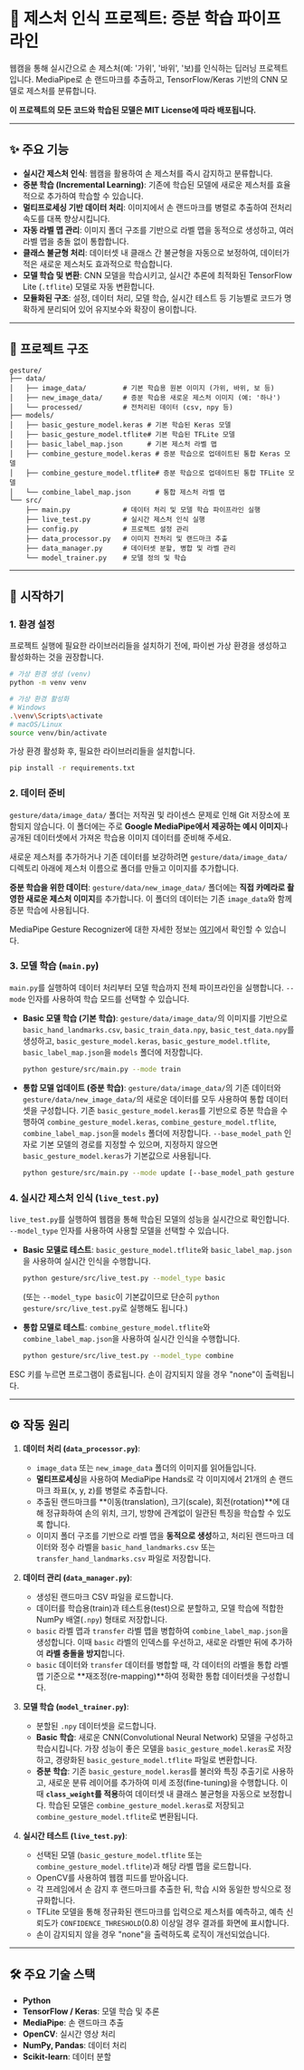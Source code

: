 # 👋 제스처 인식 프로젝트: 증분 학습 파이프라인

웹캠을 통해 실시간으로 손 제스처(예: '가위', '바위', '보)를 인식하는 딥러닝 프로젝트입니다. MediaPipe로 손 랜드마크를 추출하고, TensorFlow/Keras 기반의 CNN 모델로 제스처를 분류합니다.

**이 프로젝트의 모든 코드와 학습된 모델은 MIT License에 따라 배포됩니다.**

---

## ✨ 주요 기능

-   **실시간 제스처 인식**: 웹캠을 활용하여 손 제스처를 즉시 감지하고 분류합니다.
-   **증분 학습 (Incremental Learning)**: 기존에 학습된 모델에 새로운 제스처를 효율적으로 추가하여 학습할 수 있습니다.
-   **멀티프로세싱 기반 데이터 처리**: 이미지에서 손 랜드마크를 병렬로 추출하여 전처리 속도를 대폭 향상시킵니다.
-   **자동 라벨 맵 관리**: 이미지 폴더 구조를 기반으로 라벨 맵을 동적으로 생성하고, 여러 라벨 맵을 충돌 없이 통합합니다.
-   **클래스 불균형 처리**: 데이터셋 내 클래스 간 불균형을 자동으로 보정하여, 데이터가 적은 새로운 제스처도 효과적으로 학습합니다.
-   **모델 학습 및 변환**: CNN 모델을 학습시키고, 실시간 추론에 최적화된 TensorFlow Lite (`.tflite`) 모델로 자동 변환합니다.
-   **모듈화된 구조**: 설정, 데이터 처리, 모델 학습, 실시간 테스트 등 기능별로 코드가 명확하게 분리되어 있어 유지보수와 확장이 용이합니다.

---

## 📂 프로젝트 구조

```
gesture/
├── data/
│   ├── image_data/         # 기본 학습용 원본 이미지 (가위, 바위, 보 등)
│   ├── new_image_data/     # 증분 학습용 새로운 제스처 이미지 (예: '하나')
│   └── processed/          # 전처리된 데이터 (csv, npy 등)
├── models/
│   ├── basic_gesture_model.keras # 기본 학습된 Keras 모델
│   ├── basic_gesture_model.tflite# 기본 학습된 TFLite 모델
│   ├── basic_label_map.json      # 기본 제스처 라벨 맵
│   ├── combine_gesture_model.keras # 증분 학습으로 업데이트된 통합 Keras 모델
│   ├── combine_gesture_model.tflite# 증분 학습으로 업데이트된 통합 TFLite 모델
│   └── combine_label_map.json      # 통합 제스처 라벨 맵
└── src/
    ├── main.py             # 데이터 처리 및 모델 학습 파이프라인 실행
    ├── live_test.py        # 실시간 제스처 인식 실행
    ├── config.py           # 프로젝트 설정 관리
    ├── data_processor.py   # 이미지 전처리 및 랜드마크 추출
    ├── data_manager.py     # 데이터셋 분할, 병합 및 라벨 관리
    └── model_trainer.py    # 모델 정의 및 학습
```

---

## 🚀 시작하기

### 1. 환경 설정

프로젝트 실행에 필요한 라이브러리들을 설치하기 전에, 파이썬 가상 환경을 생성하고 활성화하는 것을 권장합니다.

```bash
# 가상 환경 생성 (venv)
python -m venv venv

# 가상 환경 활성화
# Windows
.\venv\Scripts\activate
# macOS/Linux
source venv/bin/activate
```

가상 환경 활성화 후, 필요한 라이브러리들을 설치합니다.

```bash
pip install -r requirements.txt
```

### 2. 데이터 준비

`gesture/data/image_data/` 폴더는 저작권 및 라이센스 문제로 인해 Git 저장소에 포함되지 않습니다. 이 폴더에는 주로 **Google MediaPipe에서 제공하는 예시 이미지**나 공개된 데이터셋에서 가져온 학습용 이미지 데이터를 준비해 주세요.

새로운 제스처를 추가하거나 기존 데이터를 보강하려면 `gesture/data/image_data/` 디렉토리 아래에 제스처 이름으로 폴더를 만들고 이미지를 추가합니다.

**증분 학습을 위한 데이터**: `gesture/data/new_image_data/` 폴더에는 **직접 카메라로 촬영한 새로운 제스처 이미지**를 추가합니다. 이 폴더의 데이터는 기존 `image_data`와 함께 증분 학습에 사용됩니다.

MediaPipe Gesture Recognizer에 대한 자세한 정보는 [여기](https://ai.google.dev/edge/mediapipe/solutions/vision/gesture_recognizer?hl=ko)에서 확인할 수 있습니다.

### 3. 모델 학습 (`main.py`)

`main.py`를 실행하여 데이터 처리부터 모델 학습까지 전체 파이프라인을 실행합니다. `--mode` 인자를 사용하여 학습 모드를 선택할 수 있습니다.

*   **Basic 모델 학습 (기본 학습)**:
    `gesture/data/image_data/`의 이미지를 기반으로 `basic_hand_landmarks.csv`, `basic_train_data.npy`, `basic_test_data.npy`를 생성하고, `basic_gesture_model.keras`, `basic_gesture_model.tflite`, `basic_label_map.json`을 `models` 폴더에 저장합니다.
    ```bash
    python gesture/src/main.py --mode train
    ```

*   **통합 모델 업데이트 (증분 학습)**:
    `gesture/data/image_data/`의 기존 데이터와 `gesture/data/new_image_data/`의 새로운 데이터를 모두 사용하여 통합 데이터셋을 구성합니다. 기존 `basic_gesture_model.keras`를 기반으로 증분 학습을 수행하여 `combine_gesture_model.keras`, `combine_gesture_model.tflite`, `combine_label_map.json`을 `models` 폴더에 저장합니다. `--base_model_path` 인자로 기본 모델의 경로를 지정할 수 있으며, 지정하지 않으면 `basic_gesture_model.keras`가 기본값으로 사용됩니다.
    ```bash
    python gesture/src/main.py --mode update [--base_model_path gesture/models/basic_gesture_model.keras]
    ```

### 4. 실시간 제스처 인식 (`live_test.py`)

`live_test.py`를 실행하여 웹캠을 통해 학습된 모델의 성능을 실시간으로 확인합니다. `--model_type` 인자를 사용하여 사용할 모델을 선택할 수 있습니다.

*   **Basic 모델로 테스트**:
    `basic_gesture_model.tflite`와 `basic_label_map.json`을 사용하여 실시간 인식을 수행합니다.
    ```bash
    python gesture/src/live_test.py --model_type basic
    ```
    (또는 `--model_type basic`이 기본값이므로 단순히 `python gesture/src/live_test.py`로 실행해도 됩니다.)

*   **통합 모델로 테스트**:
    `combine_gesture_model.tflite`와 `combine_label_map.json`을 사용하여 실시간 인식을 수행합니다.
    ```bash
    python gesture/src/live_test.py --model_type combine
    ```
ESC 키를 누르면 프로그램이 종료됩니다. 손이 감지되지 않을 경우 "none"이 출력됩니다.

---

## ⚙️ 작동 원리

1.  **데이터 처리 (`data_processor.py`)**:
    -   `image_data` 또는 `new_image_data` 폴더의 이미지를 읽어들입니다.
    -   **멀티프로세싱**을 사용하여 MediaPipe Hands로 각 이미지에서 21개의 손 랜드마크 좌표(x, y, z)를 병렬로 추출합니다.
    -   추출된 랜드마크를 **이동(translation), 크기(scale), 회전(rotation)**에 대해 정규화하여 손의 위치, 크기, 방향에 관계없이 일관된 특징을 학습할 수 있도록 합니다.
    -   이미지 폴더 구조를 기반으로 라벨 맵을 **동적으로 생성**하고, 처리된 랜드마크 데이터와 정수 라벨을 `basic_hand_landmarks.csv` 또는 `transfer_hand_landmarks.csv` 파일로 저장합니다.

2.  **데이터 관리 (`data_manager.py`)**:
    -   생성된 랜드마크 CSV 파일을 로드합니다.
    -   데이터를 학습용(train)과 테스트용(test)으로 분할하고, 모델 학습에 적합한 NumPy 배열(`.npy`) 형태로 저장합니다.
    -   `basic` 라벨 맵과 `transfer` 라벨 맵을 병합하여 `combine_label_map.json`을 생성합니다. 이때 `basic` 라벨의 인덱스를 우선하고, 새로운 라벨만 뒤에 추가하여 **라벨 충돌을 방지**합니다.
    -   `basic` 데이터와 `transfer` 데이터를 병합할 때, 각 데이터의 라벨을 통합 라벨 맵 기준으로 **재조정(re-mapping)**하여 정확한 통합 데이터셋을 구성합니다.

3.  **모델 학습 (`model_trainer.py`)**:
    -   분할된 `.npy` 데이터셋을 로드합니다.
    -   **Basic 학습**: 새로운 CNN(Convolutional Neural Network) 모델을 구성하고 학습시킵니다. 가장 성능이 좋은 모델을 `basic_gesture_model.keras`로 저장하고, 경량화된 `basic_gesture_model.tflite` 파일로 변환합니다.
    -   **증분 학습**: 기존 `basic_gesture_model.keras`를 불러와 특징 추출기로 사용하고, 새로운 분류 레이어를 추가하여 미세 조정(fine-tuning)을 수행합니다. 이때 **`class_weight`를 적용**하여 데이터셋 내 클래스 불균형을 자동으로 보정합니다. 학습된 모델은 `combine_gesture_model.keras`로 저장되고 `combine_gesture_model.tflite`로 변환됩니다.

4.  **실시간 테스트 (`live_test.py`)**:
    -   선택된 모델 (`basic_gesture_model.tflite` 또는 `combine_gesture_model.tflite`)과 해당 라벨 맵을 로드합니다.
    -   OpenCV를 사용하여 웹캠 피드를 받아옵니다.
    -   각 프레임에서 손 감지 후 랜드마크를 추출한 뒤, 학습 시와 동일한 방식으로 정규화합니다.
    -   TFLite 모델을 통해 정규화된 랜드마크를 입력으로 제스처를 예측하고, 예측 신뢰도가 `CONFIDENCE_THRESHOLD`(0.8) 이상일 경우 결과를 화면에 표시합니다.
    -   손이 감지되지 않을 경우 "none"을 출력하도록 로직이 개선되었습니다.

---

## 🛠️ 주요 기술 스택

-   **Python**
-   **TensorFlow / Keras**: 모델 학습 및 추론
-   **MediaPipe**: 손 랜드마크 추출
-   **OpenCV**: 실시간 영상 처리
-   **NumPy, Pandas**: 데이터 처리
-   **Scikit-learn**: 데이터 분할
